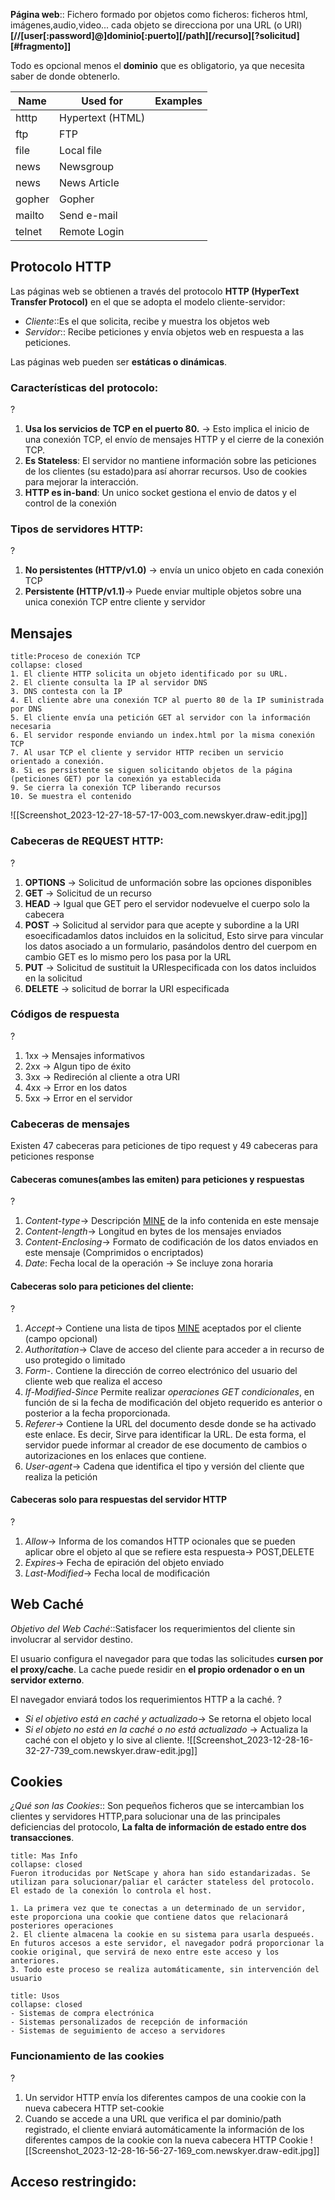 
**Página web**:: Fichero formado por objetos como ficheros: ficheros html, imágenes,audio,video... cada objeto se direcciona por una URL (o URI)
**\[//\[user\[:password]@\]dominio\[:puerto]\[/path]\[/recurso]\[?solicitud]\[#fragmento]\]**

Todo es opcional menos el **dominio** que es obligatorio, ya que necesita saber de donde obtenerlo. <!--SR:!2024-02-07,3,266-->

| Name   | Used for         | Examples |
| ------ | ---------------- | -------- |
| htttp  | Hypertext (HTML) |          |
| ftp    | FTP              |          |
| file   | Local file       |          |
| news   | Newsgroup        |          |
| news   | News Article     |          |
| gopher | Gopher           |          |
| mailto | Send e-mail      |          |
| telnet | Remote Login     |          |

## Protocolo HTTP

Las páginas web se obtienen a través del protocolo **HTTP (HyperText Transfer Protocol)** en el que se adopta el modelo cliente-servidor:
- *Cliente*::Es el que solicita, recibe y muestra los objetos web
- *Servidor*:: Recibe peticiones y envía objetos web en respuesta a las peticiones.

Las páginas web pueden ser **estáticas o dinámicas**.

### Características del protocolo:
?
1. **Usa los servicios de TCP en el puerto 80.** -> Esto implica el inicio de una conexión TCP, el envío de mensajes HTTP y el cierre de la conexión TCP.
2. **Es Stateless**: El servidor no mantiene información sobre las peticiones de los clientes (su estado)para así ahorrar recursos. Uso de cookies para mejorar la interacción.
3. **HTTP es in-band**: Un unico socket gestiona el envio de datos y el control de la conexión

### Tipos de servidores HTTP:
?
1. **No persistentes (HTTP/v1.0)** -> envía un unico objeto en cada conexión TCP
2. **Persistente (HTTP/v1.1)**-> Puede enviar multiple objetos sobre una unica conexión TCP entre cliente y servidor

## Mensajes

```ad-seealso
title:Proceso de conexión TCP
collapse: closed
1. El cliente HTTP solicita un objeto identificado por su URL.
2. El cliente consulta la IP al servidor DNS
3. DNS contesta con la IP
4. El cliente abre una conexión TCP al puerto 80 de la IP suministrada por DNS
5. El cliente envía una petición GET al servidor con la información necesaria
6. El servidor responde enviando un index.html por la misma conexión TCP
7. Al usar TCP el cliente y servidor HTTP reciben un servicio orientado a conexión.
8. Si es persistente se siguen solicitando objetos de la página (peticiones GET) por la conexión ya establecida
9. Se cierra la conexión TCP liberando recursos
10. Se muestra el contenido
```

![[Screenshot_2023-12-27-18-57-17-003_com.newskyer.draw-edit.jpg]]

### Cabeceras de REQUEST HTTP:
?
1. **OPTIONS** -> Solicitud de unformación sobre las opciones disponibles
2. **GET** -> Solicitud de un recurso
3. **HEAD** -> Igual que GET pero el servidor nodevuelve el cuerpo solo la cabecera
4. **POST** -> Solicitud al servidor para que acepte y subordine a la URI esoecificadamlos datos incluidos en la solicitud, Esto sirve para vincular los datos asociado a un formulario, pasándolos dentro del cuerpom en cambio GET es lo mismo pero los pasa por la URL
5. **PUT** -> Solicitud de sustituit la URIespecificada con los datos incluidos en la solicitud
6. **DELETE** -> solicitud de borrar la URI especificada

### Códigos de respuesta
?
1. 1xx -> Mensajes informativos
2. 2xx -> Algun tipo de éxito
3. 3xx -> Redireción al cliente a otra URI
4. 4xx -> Error en los datos 
5. 5xx -> Error en el servidor

### Cabeceras de mensajes
Existen 47 cabeceras para peticiones de tipo request y 49 cabeceras para peticiones response

#### Cabeceras comunes(ambes las emiten) para peticiones y respuestas
?
1. *Content-type*-> Descripción [MINE](https://developer.mozilla.org/es/docs/Web/HTTP/Basics_of_HTTP/MIME_types)  de la info contenida en este mensaje
2. *Content-length*-> Longitud en bytes de los mensajes enviados
3. *Content-Enclosing*-> Formato de codificación de los datos enviados en este mensaje (Comprimidos o encriptados)
4. *Date*: Fecha local de la operación -> Se incluye zona horaria

#### Cabeceras solo para peticiones del cliente:
?
1. *Accept*-> Contiene una lista de tipos [MINE](https://developer.mozilla.org/es/docs/Web/HTTP/Basics_of_HTTP/MIME_types) aceptados por el cliente (campo opcional)
2. *Authoritation*-> Clave de acceso del cliente para acceder a in recurso de uso protegido o limitado
3. *Form*-. Contiene la dirección de correo electrónico del usuario del cliente web que realiza el acceso
4. *If-Modified-Since* Permite realizar *operaciones GET condicionales*, en función de si la fecha de modificación del objeto requerido es anterior o posterior a la fecha proporcionada.
5. *Referer*-> Contiene la URL del documento desde donde se ha activado este enlace. Es decir, Sirve para identificar la URL. De esta forma, el servidor puede informar al creador de ese documento de cambios o autorizaciones en los enlaces que contiene.
6. *User-agent*-> Cadena que identifica el tipo y versión del cliente que realiza la petición

#### Cabeceras solo para respuestas del servidor HTTP
?
1. *Allow*-> Informa de los comandos HTTP ocionales que se pueden aplicar obre el objeto al que se refiere esta respuesta-> POST,DELETE
2. *Expires*-> Fecha de epiración del objeto enviado
3. *Last-Modified*-> Fecha local de modificación <!--SR:!2024-02-05,1,210-->

## Web Caché

*Objetivo del Web Caché*::Satisfacer los requerimientos del cliente sin involucrar al servidor destino.

El usuario configura el navegador para que todas las solicitudes **cursen por el proxy/cache**. La cache puede residir en **el propio ordenador o en un servidor externo**. <!--SR:!2024-02-07,3,250!2000-01-01,1,250-->

El navegador enviará todos los requerimientos HTTP a la caché.
?
- *Si el objetivo está en caché y actualizado*-> Se retorna el objeto local
- *Si el objeto no está en la caché o no está actualizado* -> Actualiza la caché con el objeto y lo sive al cliente.
![[Screenshot_2023-12-28-16-32-27-739_com.newskyer.draw-edit.jpg]]

## Cookies

*¿Qué son las Cookies*:: Son pequeños ficheros que se intercambian los clientes y servidores HTTP,para solucionar una de las principales deficiencias del protocolo, **La falta de información de estado entre dos transacciones**.

```ad-seealso
title: Mas Info
collapse: closed
Fueron itroducidas por NetScape y ahora han sido estandarizadas. Se utilizan para solucionar/paliar el carácter stateless del protocolo. El estado de la conexión lo controla el host.
```

```ad-important
1. La primera vez que te conectas a un determinado de un servidor, este proporciona una cookie que contiene datos que relacionará posteriores operaciones
2. El cliente almacena la cookie en su sistema para usarla despueés. En futuros accesos a este servidor, el navegador podrá proporcionar la cookie original, que servirá de nexo entre este acceso y los anteriores.
3. Todo este proceso se realiza automáticamente, sin intervención del usuario
```

```ad-seealso
title: Usos
collapse: closed
- Sistemas de compra electrónica
- Sistemas personalizados de recepción de información
- Sistemas de seguimiento de acceso a servidores

```


### Funcionamiento de las cookies
?
1. Un servidor HTTP envía los diferentes campos de una cookie con la nueva cabecera HTTP set-cookie
2. Cuando se accede a una URL que verifica el par dominio/path registrado, el cliente enviará automáticamente la información de los diferentes campos de la cookie con la nueva cabecera HTTP Cookie
![[Screenshot_2023-12-28-16-56-27-169_com.newskyer.draw-edit.jpg]]


## Acceso restringido:

